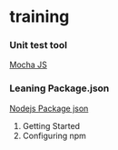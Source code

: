 # training

### Unit test tool

[Mocha JS](https://mochajs.org/)

### Leaning Package.json

[Nodejs Package json](https://docs.npmjs.com/files/package.json)

1.	Getting Started
2. 	Configuring npm